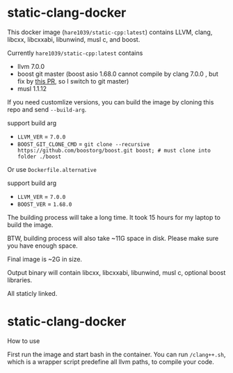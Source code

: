 # static-clang-docker
This docker image (`hare1039/static-cpp:latest`) contains LLVM, clang, libcxx, libcxxabi, libunwind, musl c, and boost.

Currently `hare1039/static-cpp:latest` contains 
- llvm 7.0.0
- boost git master (boost asio 1.68.0 cannot compile by clang 7.0.0 , but fix by [this PR](https://github.com/boostorg/asio/pull/91), so I switch to git master)
- musl 1.1.12

If you need customlize versions, you can build the image by cloning this repo and send `--build-arg`.

support build arg
- `LLVM_VER` = `7.0.0`
- `BOOST_GIT_CLONE_CMD` = `git clone --recursive https://github.com/boostorg/boost.git boost; # must clone into folder ./boost`

Or use `Dockerfile.alternative`

support build arg
- `LLVM_VER`  = `7.0.0`
- `BOOST_VER` = `1.68.0`

The building process will take a long time. It took 15 hours for my laptop to build the image. 

BTW, building process will also take ~11G space in disk. Please make sure you have enough space.

Final image is ~2G in size.

Output binary will contain libcxx, libcxxabi, libunwind, musl c, optional boost libraries.

All staticly linked.

# static-clang-docker
How to use

First run the image and start bash in the container. You can run `/clang++.sh`, which is a wrapper script predefine all llvm paths, to compile your code.
